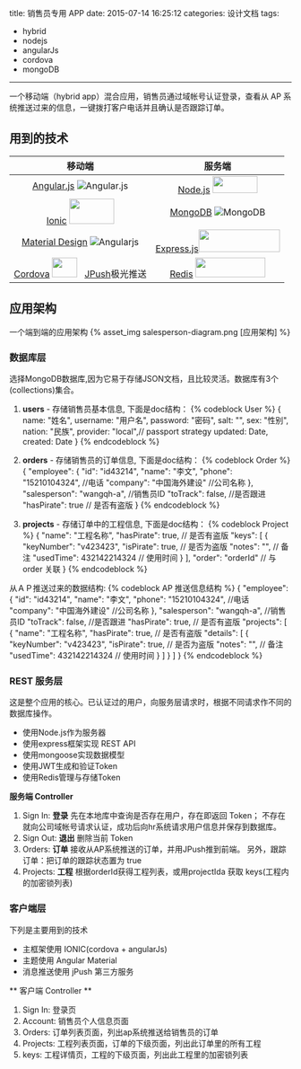 title: 销售员专用 APP
date: 2015-07-14 16:25:12
categories: 设计文档
tags: 
- hybrid
- nodejs
- angularJs
- cordova
- mongoDB
---

一个移动端（hybrid app）混合应用，销售员通过域帐号认证登录，查看从 AP 系统推送过来的信息，一键拨打客户电话并且确认是否跟踪订单。

## 用到的技术
| 移动端 | 服务端 |
|:-------------------:|:-------------------:| 
| [Angular.js](http://angularjs.org/) ![Angular.js](https://avatars1.githubusercontent.com/u/139426?s=30) | [Node.js](http://nodejs.org/) <img src="http://nodejs.org/images/logo-light.svg" height="30" width="80" /> |
| [Ionic](http://ionicframework.com/) <img src="http://upload.wikimedia.org/wikipedia/commons/d/d1/Ionic_Logo.svg" height="45" width="80" /> | [MongoDB](http://www.mongodb.org/) ![MongoDB](https://avatars3.githubusercontent.com/u/45120?v=2&s=30) |
| [Material Design](https://material.angularjs.org/) ![Angularjs](https://avatars1.githubusercontent.com/u/139426?s=30) | [Express.js](http://expressjs.com/)<img src="https://cldup.com/wpGXm1cWwB.png" height="40" width="145"> |
| [Cordova](https://cordova.apache.org/) <img src="https://cordova.apache.org/images/cordova_256.png" height="35" width="45" />  &nbsp; [JPush](https://www.jpush.cn/)极光推送 | [Redis](http://redis.io/) <img src="http://upload.wikimedia.org/wikipedia/en/thumb/6/6b/Redis_Logo.svg/467px-Redis_Logo.svg.png?v=2&s=30" height="35" width="125"> | 

## 应用架构
一个端到端的应用架构
{% asset_img salesperson-diagram.png [应用架构] %}

### 数据库层
选择MongoDB数据库,因为它易于存储JSON文档，且比较灵活。数据库有3个(collections)集合。

1. **users** - 存储销售员基本信息, 下面是doc结构：
{% codeblock User %}
    {
        name:  "姓名",
        username: "用户名",
        password: "密码",
        salt: "",
        sex: "性别",
        nation: "民族",
        provider: "local",// passport strategy
        updated: Date,
        created: Date
    }
{% endcodeblock %} 
    
2. **orders** - 存储销售员的订单信息, 下面是doc结构：
{% codeblock Order %}
    {
        "employee": {
            "id": "id43214",
            "name": "李文",
            "phone": "15210104324", //电话
            "company": "中国海外建设" //公司名称
        },
        "salesperson": "wangqh-a", //销售员ID
        "toTrack": false, //是否跟进
        "hasPirate": true // 是否有盗版
    }
{% endcodeblock %} 

3. **projects** - 存储订单中的工程信息, 下面是doc结构：
{% codeblock Project %}
    {
        "name": "工程名称",
        "hasPirate": true, // 是否有盗版
        "keys": [
            {
                "keyNumber": "v423423",
                "isPirate": true, // 是否为盗版
                "notes": "", // 备注
                "usedTime": 432142214324 // 使用时间
            }
        ],
        "order": "orderId" // 与 order 关联
    }
{% endcodeblock %} 


从ＡＰ推送过来的数据结构:
{% codeblock AP 推送信息结构 %}
    {
        "employee": {
            "id": "id43214",
            "name": "李文",
            "phone": "15210104324", //电话
            "company": "中国海外建设" //公司名称
        },
        "salesperson": "wangqh-a", //销售员ID
        "toTrack": false, //是否跟进
        "hasPirate": true, // 是否有盗版
        "projects": [ 
            {
                "name": "工程名称",
                "hasPirate": true, // 是否有盗版
                "details": [
                    {
                        "keyNumber": "v423423",
                        "isPirate": true, // 是否为盗版
                        "notes": "", // 备注
                        "usedTime": 432142214324 // 使用时间
                    }
                ]
            }
        ]
    }
{% endcodeblock %} 

### REST 服务层
这是整个应用的核心。已认证过的用户，向服务层请求时，根据不同请求作不同的数据库操作。

* 使用Node.js作为服务器
* 使用express框架实现 REST API
* 使用mongoose实现数据模型
* 使用JWT生成和验证Token
* 使用Redis管理与存储Token

**服务端 Controller**
1. Sign In: **登录** 先在本地库中查询是否存在用户，存在即返回 Token；
    不存在就向公司域帐号请求认证，成功后向hr系统请求用户信息并保存到数据库。
2. Sign Out: **退出** 删除当前 Token
3. Orders: **订单** 接收从AP系统推送的订单，并用JPush推到前端。 另外，跟踪订单：把订单的跟踪状态置为 true
4. Projects: **工程** 根据orderId获得工程列表，或用projectIda 获取 keys(工程内的加密锁列表)

### 客户端层
下列是主要用到的技术
* 主框架使用 IONIC(cordova + angularJs)
* 主题使用 Angular Material
* 消息推送使用 jPush 第三方服务


** 客户端 Controller **
1. Sign In: 登录页
2. Account: 销售员个人信息页面
3. Orders: 订单列表页面，列出ap系统推送给销售员的订单
4. Projects: 工程列表页面，订单的下级页面，列出此订单里的所有工程
5. keys: 工程详情页，工程的下级页面，列出此工程里的加密锁列表